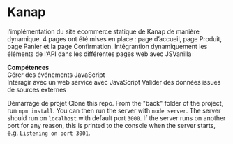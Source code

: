 # Kanap #

l’implémentation du site ecommerce statique de Kanap de manière dynamique. 4 pages ont été mises en place : page d’accueil, page Produit, page Panier et la page Confirmation. Intégrantion dynamiquement les éléments de l’API dans les différentes pages web avec JSVanilla

<b>Compétences</b> 
<br>
Gérer des événements JavaScript
<br>
Interagir avec un web service avec JavaScript
Valider des données issues de sources externes

Démarrage de projet
Clone this repo. From the "back" folder of the project, run `npm install`. You 
can then run the server with `node server`. 
The server should run on `localhost` with default port `3000`. If the
server runs on another port for any reason, this is printed to the
console when the server starts, e.g. `Listening on port 3001`.
